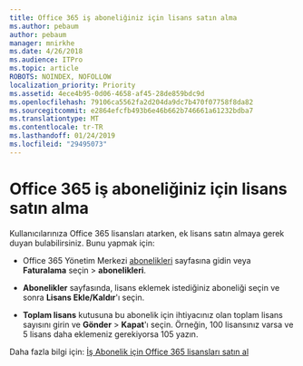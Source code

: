 ```yaml
---
title: Office 365 iş aboneliğiniz için lisans satın alma
ms.author: pebaum
author: pebaum
manager: mnirkhe
ms.date: 4/26/2018
ms.audience: ITPro
ms.topic: article
ROBOTS: NOINDEX, NOFOLLOW
localization_priority: Priority
ms.assetid: 4ece4b95-0d06-4658-af45-28de859bdc9d
ms.openlocfilehash: 79106ca5562fa2d204da9dc7b470f07758f8da82
ms.sourcegitcommit: e2864efcfb493b6e46b662b746661a61232bdba7
ms.translationtype: MT
ms.contentlocale: tr-TR
ms.lasthandoff: 01/24/2019
ms.locfileid: "29495073"
---
```

# <a name="how-to-buy-licenses-for-your-office-365-business-subscription"></a>Office 365 iş aboneliğiniz için lisans satın alma

Kullanıcılarınıza Office 365 lisansları atarken, ek lisans satın almaya gerek duyan bulabilirsiniz. Bunu yapmak için:
  
- Office 365 Yönetim Merkezi [abonelikleri]( https://go.microsoft.com/fwlink/p/?linkid=842054) sayfasına gidin veya **Faturalama** seçin \> **abonelikleri**.
    
- **Abonelikler** sayfasında, lisans eklemek istediğiniz aboneliği seçin ve sonra **Lisans Ekle/Kaldır**'ı seçin.
    
- **Toplam lisans** kutusuna bu abonelik için ihtiyacınız olan toplam lisans sayısını girin ve **Gönder** \> **Kapat**'ı seçin. Örneğin, 100 lisansınız varsa ve 5 lisans daha eklemeniz gerekiyorsa 105 yazın.
    
Daha fazla bilgi için: [İş Abonelik için Office 365 lisansları satın al](https://support.office.com/article/36081d8d-b3fa-4948-8c34-e217bba825e1)
  

